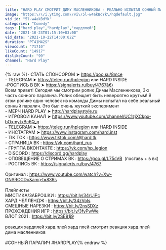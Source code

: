 ```yaml
---
title: "HARD PLAY СМОТРИТ ДИМУ МАСЛЕННИКОВА - РЕАЛЬНО ИСПЫТАЛ СОННЫЙ ПАРАЛИЧ"
image: "https:\/\/i.ytimg.com\/vi\/5l-w4akBdYk\/hqdefault.jpg"
vid_id: "5l-w4akBdYk"
categories: "Comedy"
tags: ["hard play","hardplay","хардплей"]
date: "2021-10-23T01:15:10+03:00"
vid_date: "2021-10-22T14:00:02Z"
duration: "PT41M42S"
viewcount: "71710"
likeCount: "14917"
dislikeCount: "99"
channel: "Hard Play"
---
```

{% raw %}- СТАТЬ СПОНСОРОМ ➤ <a rel="nofollow" target="blank" href="https://goo.su/8mce">https://goo.su/8mce</a><br />- TELEGRAM ➤ <a rel="nofollow" target="blank" href="https://teleg.run/hplegion​​">https://teleg.run/hplegion​​</a> или HARD INSIDE<br />-РОСПИСЬ В ВК ➤ <a rel="nofollow" target="blank" href="https://signalerts.ru/buy/4767â€‹">https://signalerts.ru/buy/4767â€‹</a><br />Всем привет! Сегодня мы смотрим ролик Димы Масленникова, 3ю часть сонного паралича. Ролик обещает быть невероятно крутым! В этом ролике один человек из команды Димы испытал на себе реальный сонный паралич. Это был очень жуткий эксперимент<br />- МЕРЧ HARD PLAY ➤ <a rel="nofollow" target="blank" href="http://hardplaystyle.ru​">http://hardplaystyle.ru​</a><br />- ИГРОВОЙ КАНАЛ ➤ <a rel="nofollow" target="blank" href="https://www.youtube.com/channel/UC1zjXCkpx-bOxmytxBc6Q_g">https://www.youtube.com/channel/UC1zjXCkpx-bOxmytxBc6Q_g</a><br />- TELEGRAM ➤ <a rel="nofollow" target="blank" href="https://teleg.run/hplegion​​">https://teleg.run/hplegion​​</a> или HARD INSIDE<br />- ИНСТАГРАМ ➤ <a rel="nofollow" target="blank" href="https://www.instagram.com/hard.inst">https://www.instagram.com/hard.inst</a><br />- TIK TOK : <a rel="nofollow" target="blank" href="https://www.tiktok.com/@hard.tk">https://www.tiktok.com/@hard.tk</a><br />- СТРАНИЦА ВК : <a rel="nofollow" target="blank" href="https://vk.com/hard_rus">https://vk.com/hard_rus</a><br />- ГРУППА ВКОНТАКТЕ : <a rel="nofollow" target="blank" href="https://vk.com/hp_legion">https://vk.com/hp_legion</a><br />- DISCORD : <a rel="nofollow" target="blank" href="https://discord.gg/hardplay">https://discord.gg/hardplay</a><br />- ОПОВЕЩЕНИЕ О СТРИМАХ ВК : <a rel="nofollow" target="blank" href="https://goo.gl/L75cVB">https://goo.gl/L75cVB</a> ​​ (поставь + в вк)<br />- РОСПИСЬ ВК : <a rel="nofollow" target="blank" href="https://signalerts.ru/buy/4767​">https://signalerts.ru/buy/4767​</a><br /><br />Оригинал : <a rel="nofollow" target="blank" href="https://www.youtube.com/watch?v=Xw-GNSRCCDo&amp;t=836s">https://www.youtube.com/watch?v=Xw-GNSRCCDo&amp;t=836s</a><br /><br />Плейлисты<br />МИСТИКА/ЗАБРОШКИ : <a rel="nofollow" target="blank" href="https://bit.ly/34rUiPc">https://bit.ly/34rUiPc</a><br />ХАРД ЧЕЛЛЕНДЖ : <a rel="nofollow" target="blank" href="https://bit.ly/34zVoIs">https://bit.ly/34zVoIs</a><br />СМЕШНЫЕ НАРЕЗКИ : <a rel="nofollow" target="blank" href="https://bit.ly/2nsSDXz">https://bit.ly/2nsSDXz</a><br />ПРОХОЖДЕНИЯ ИГР : <a rel="nofollow" target="blank" href="https://bit.ly/3fyPwWe">https://bit.ly/3fyPwWe</a><br />ВЛОГ 2021 : <a rel="nofollow" target="blank" href="https://bit.ly/2SE81j9​">https://bit.ly/2SE81j9​</a><br /><br /> реакция хардплей хард плей хард плей смотрит реакция хард плей дима масленников<br /><br />#СОННЫЙ ПАРАЛИЧ #HARDPLAY{% endraw %}
